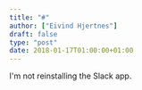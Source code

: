 ```yaml
---
title: "#"
author: ["Eivind Hjertnes"]
draft: false
type: "post"
date: 2018-01-17T01:00:00+01:00
---
```


I'm not reinstalling the Slack app.

